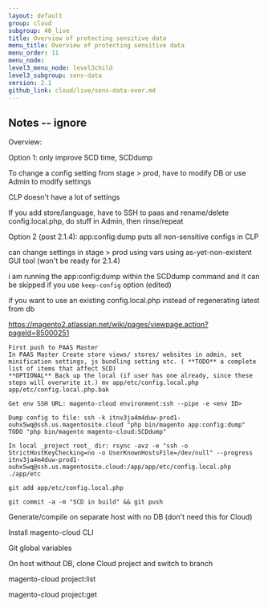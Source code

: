 ```yaml
---
layout: default
group: cloud
subgroup: 40_live
title: Overview of protecting sensitive data 
menu_title: Overview of protecting sensitive data  
menu_order: 11
menu_node: 
level3_menu_node: level3child
level3_subgroup: sens-data
version: 2.1
github_link: cloud/live/sens-data-over.md
---
```


## Notes -- ignore

Overview:

Option 1: only improve SCD time, SCDdump

To change a config setting from stage > prod, have to modify DB or use Admin to modify settings

CLP doesn't have a lot of settings

If you add store/language, have to SSH to paas and rename/delete config.local.php, do stuff in Admin, then rinse/repeat

Option 2 (post 2.1.4): app:config:dump puts all non-sensitive configs in CLP

can change settings in stage > prod using vars using as-yet-non-existent GUI tool (won't be ready for 2.1.4)



i am running the app:config:dump within the SCDdump command and it can be skipped if you use `keep-config` option (edited)

if you want to use an existing config.local.php instead of regenerating latest from db

https://magento2.atlassian.net/wiki/pages/viewpage.action?pageId=85000251

    First push to PAAS Master
    In PAAS Master Create store views/ stores/ websites in admin, set minification settings, js bundling setting etc. ( **TODO** a complete list of items that affect SCD)
    **OPTIONAL** Back up the local (if user has one already, since these steps will overwrite it.) mv app/etc/config.local.php app/etc/config.local.php.bak

    Get env SSH URL: magento-cloud environment:ssh --pipe -e <env ID>

    Dump config to file: ssh -k itnv3ja4m4duw-prod1-ouhx5wq@ssh.us.magentosite.cloud "php bin/magento app:config:dump" TODO "php bin/magento magento-cloud:SCDdump"

    In local _project root_ dir: rsync -avz -e "ssh -o StrictHostKeyChecking=no -o UserKnownHostsFile=/dev/null" --progress itnv3ja4m4duw-prod1-ouhx5wq@ssh.us.magentosite.cloud:/app/app/etc/config.local.php ./app/etc

    git add app/etc/config.local.php

    git commit -a -m "SCD in build" && git push











Generate/compile on separate host with no DB (don't need this for Cloud)

Install magento-cloud CLI

Git global variables

On host without DB, clone Cloud project and switch to branch


magento-cloud project:list

magento-cloud project:get <project ID>

